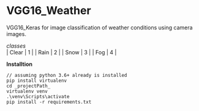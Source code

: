 # VGG16_Weather
VGG16_Keras for image classification of weather conditions using camera images.

_classes_
</br>
| Clear | 1 |
| Rain | 2 |
| Snow | 3 |
| Fog | 4 |
</br>

__Installtion__
    
    // assuming python 3.6+ already is installed 
    pip install virtualenv
    cd _projectPath_
    virtualenv venv
    .\venv\Scripts\activate
    pip install -r requirements.txt